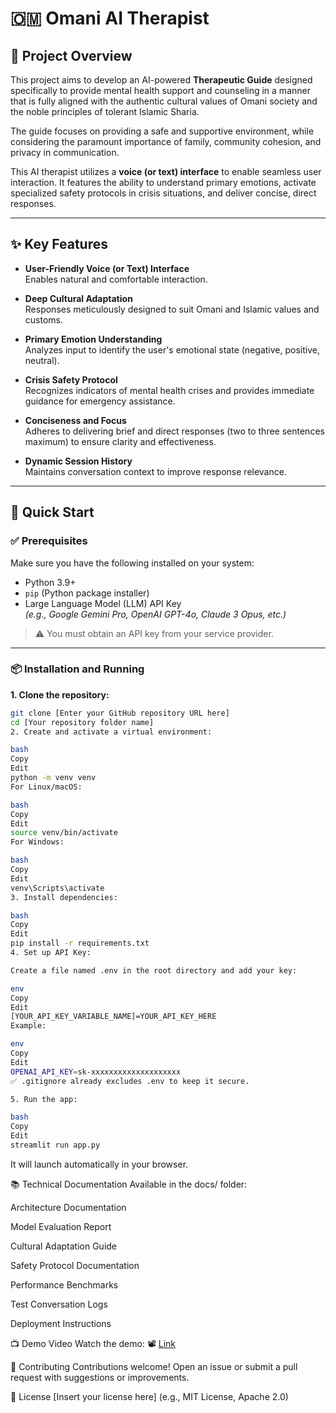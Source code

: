 # 🇴🇲 Omani AI Therapist

## 🌟 Project Overview

This project aims to develop an AI-powered **Therapeutic Guide** designed specifically to provide mental health support and counseling in a manner that is fully aligned with the authentic cultural values of Omani society and the noble principles of tolerant Islamic Sharia.  

The guide focuses on providing a safe and supportive environment, while considering the paramount importance of family, community cohesion, and privacy in communication.

This AI therapist utilizes a **voice (or text) interface** to enable seamless user interaction. It features the ability to understand primary emotions, activate specialized safety protocols in crisis situations, and deliver concise, direct responses.

---

## ✨ Key Features

- **User-Friendly Voice (or Text) Interface**  
  Enables natural and comfortable interaction.

- **Deep Cultural Adaptation**  
  Responses meticulously designed to suit Omani and Islamic values and customs.

- **Primary Emotion Understanding**  
  Analyzes input to identify the user's emotional state (negative, positive, neutral).

- **Crisis Safety Protocol**  
  Recognizes indicators of mental health crises and provides immediate guidance for emergency assistance.

- **Conciseness and Focus**  
  Adheres to delivering brief and direct responses (two to three sentences maximum) to ensure clarity and effectiveness.

- **Dynamic Session History**  
  Maintains conversation context to improve response relevance.

---

## 🚀 Quick Start

### ✅ Prerequisites

Make sure you have the following installed on your system:

- Python 3.9+
- `pip` (Python package installer)
- Large Language Model (LLM) API Key  
  *(e.g., Google Gemini Pro, OpenAI GPT-4o, Claude 3 Opus, etc.)*

> ⚠️ You must obtain an API key from your service provider.

---

### 📦 Installation and Running

**1. Clone the repository:**

```bash
git clone [Enter your GitHub repository URL here]
cd [Your repository folder name]
2. Create and activate a virtual environment:

bash
Copy
Edit
python -m venv venv
For Linux/macOS:

bash
Copy
Edit
source venv/bin/activate
For Windows:

bash
Copy
Edit
venv\Scripts\activate
3. Install dependencies:

bash
Copy
Edit
pip install -r requirements.txt
4. Set up API Key:

Create a file named .env in the root directory and add your key:

env
Copy
Edit
[YOUR_API_KEY_VARIABLE_NAME]=YOUR_API_KEY_HERE
Example:

env
Copy
Edit
OPENAI_API_KEY=sk-xxxxxxxxxxxxxxxxxxxx
✅ .gitignore already excludes .env to keep it secure.

5. Run the app:

bash
Copy
Edit
streamlit run app.py
```
It will launch automatically in your browser.

📚 Technical Documentation
Available in the docs/ folder:

Architecture Documentation

Model Evaluation Report

Cultural Adaptation Guide

Safety Protocol Documentation

Performance Benchmarks

Test Conversation Logs

Deployment Instructions

📺 Demo Video
Watch the demo:
📽️ [Link](https://www.loom.com/share/bf85adf6835d4831ae13025a08ba95d9?sid=4c1f8361-ef7f-4e67-9373-0eeb8e724dc2)

🤝 Contributing
Contributions welcome!
Open an issue or submit a pull request with suggestions or improvements.

📄 License
[Insert your license here]
(e.g., MIT License, Apache 2.0)